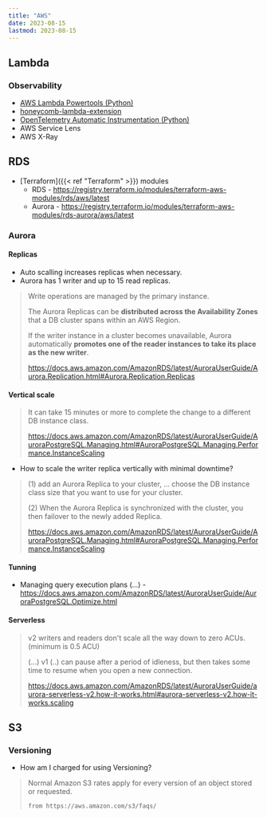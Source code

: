 ```yaml
---
title: "AWS"
date: 2023-08-15
lastmod: 2023-08-15
---
```

## Lambda

### Observability

- [AWS Lambda Powertools (Python)](https://github.com/awslabs/aws-lambda-powertools-python)
- [honeycomb-lambda-extension](https://github.com/honeycombio/honeycomb-lambda-extension)
- [OpenTelemetry Automatic Instrumentation (Python)](https://opentelemetry.io/docs/instrumentation/python/automatic/)
- AWS Service Lens
- AWS X-Ray


## RDS
- [Terraform]({{< ref "Terraform" >}}) modules
	- RDS - https://registry.terraform.io/modules/terraform-aws-modules/rds/aws/latest
	- Aurora - https://registry.terraform.io/modules/terraform-aws-modules/rds-aurora/aws/latest

### Aurora
#### Replicas
- Auto scalling increases replicas when necessary. 
- Aurora has 1 writer and up to 15 read replicas.
> Write operations are managed by the primary instance.
> 
> The Aurora Replicas can be **distributed across the Availability Zones** that a DB cluster spans within an AWS Region.
> 
> If the writer instance in a cluster becomes unavailable, Aurora automatically **promotes one of the reader instances to take its place as the new writer**.
> 
> https://docs.aws.amazon.com/AmazonRDS/latest/AuroraUserGuide/Aurora.Replication.html#Aurora.Replication.Replicas

#### Vertical scale
> It can take 15 minutes or more to complete the change to a different DB instance class.
> 
> https://docs.aws.amazon.com/AmazonRDS/latest/AuroraUserGuide/AuroraPostgreSQL.Managing.html#AuroraPostgreSQL.Managing.Performance.InstanceScaling

- How to scale the writer replica vertically with minimal downtime? 
> (1) add an Aurora Replica to your cluster, ... choose the DB instance class size that you want to use for your cluster.
> 
> (2) When the Aurora Replica is synchronized with the cluster, you then failover to the newly added Replica. 
> 
> https://docs.aws.amazon.com/AmazonRDS/latest/AuroraUserGuide/AuroraPostgreSQL.Managing.html#AuroraPostgreSQL.Managing.Performance.InstanceScaling

#### Tunning
- Managing query execution plans (...) - https://docs.aws.amazon.com/AmazonRDS/latest/AuroraUserGuide/AuroraPostgreSQL.Optimize.html

#### Serverless
> v2 writers and readers don't scale all the way down to zero ACUs. (minimum is 0.5 ACU)
> 
> (...) v1 (..) can pause after a period of idleness, but then takes some time to resume when you open a new connection. 
> 
> https://docs.aws.amazon.com/AmazonRDS/latest/AuroraUserGuide/aurora-serverless-v2.how-it-works.html#aurora-serverless-v2.how-it-works.scaling 


## S3
### Versioning
- How am I charged for using Versioning?
> 	Normal Amazon S3 rates apply for every version of an object stored or requested.
> 	
>     from https://aws.amazon.com/s3/faqs/